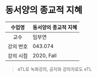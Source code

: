 동서양의 종교적 지혜
========

수업명 | 동서양의 종교적 지혜
:----:|----
교수 | 임부연
강의 번호 | 043.074
강의 시점 | 2020, Fall

> eTL로 녹화강의, 공지와 강의자료도 eTL
